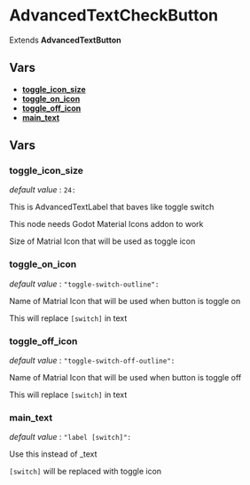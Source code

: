 # AdvancedTextCheckButton


Extends **AdvancedTextButton**


## Vars
 - [**toggle_icon_size**](#toggle_icon_size)
 - [**toggle_on_icon**](#toggle_on_icon)
 - [**toggle_off_icon**](#toggle_off_icon)
 - [**main_text**](#main_text)

## Vars
### toggle_icon_size
*default value* : `24:`

This is AdvancedTextLabel that baves like toggle switch

This node needs Godot Material Icons addon to work

Size of Matrial Icon that will be used as toggle icon

### toggle_on_icon
*default value* : `"toggle-switch-outline":`

Name of Matrial Icon that will be used when button is toggle on

This will replace `[switch]` in text

### toggle_off_icon
*default value* : `"toggle-switch-off-outline":`

Name of Matrial Icon that will be used when button is toggle off

This will replace `[switch]` in text

### main_text
*default value* : `"label [switch]":`

Use this instead of _text

`[switch]` will be replaced with toggle icon

